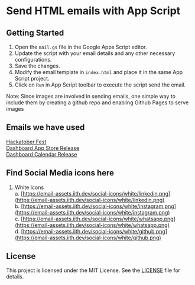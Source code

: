 # Send HTML emails with App Script

## Getting Started
1. Open the `mail.gs` file in the Google Apps Script editor.
2. Update the script with your email details and any other necessary configurations.
3. Save the changes.
4. Modify the email template in `index.html` and place it in the same App Script project.
5. Click on `Run` in App Script toolbar to execute the script send the email.

Note: Since images are involved in sending emails, one simple way to include them by creating a github repo and enabling Github Pages to serve images

## Emails we have used
[Hackatober Fest](https://email-assets.iith.dev/hacktoberfest) <br />
[Dashboard App Store Release](https://email-assets.iith.dev/da-app-store) <br />
[Dashboard Calendar Release](https://email-assets.iith.dev/da-calendar) <br />

## Find Social Media icons here
1. White Icons <br />
a. [https://email-assets.iith.dev/social-icons/white/linkedin.png](https://email-assets.iith.dev/social-icons/white/linkedin.png) <br />
b. [https://email-assets.iith.dev/social-icons/white/instagram.png](https://email-assets.iith.dev/social-icons/white/instagram.png) <br />
c. [https://email-assets.iith.dev/social-icons/white/whatsapp.png](https://email-assets.iith.dev/social-icons/white/whatsapp.png) <br />
d. [https://email-assets.iith.dev/social-icons/white/github.png](https://email-assets.iith.dev/social-icons/white/github.png) <br />

## License
This project is licensed under the MIT License. See the [LICENSE](LICENSE) file for details.
